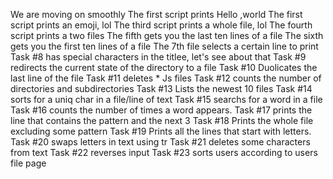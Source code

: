 We are moving on smoothly
The first script prints Hello ,world
The first script prints an emoji, lol
The third script prints a whole file, lol
The fourth script prints a two files
The fifth gets you the last ten lines of a file
The sixth gets you the first ten lines of a file
The 7th file selects a certain line to print
Task #8 has special characters in the titlee, let's see about that
Task #9 redirects the current state of the directory to a file
Task #10 Duolicates the last line of the file
Task #11 deletes * Js files
Task #12 counts the number of directories and subdirectories
Task #13 Lists the newest 10 files
Task #14 sorts for a uniq char in a file/line of text
Task #15 searchs for a word in a file
Task #16 counts the number of times a word appears.
Task #17 prints the line that contains the pattern and the next 3
Task #18 Prints the whole file excluding some pattern
Task #19 Prints all the lines that start with letters.
Task #20 swaps letters in text using tr
Task #21 deletes some characters from text
Task #22 reverses input
Task #23 sorts users according to users file page

